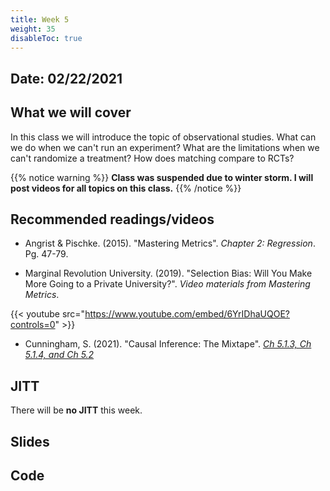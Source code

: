 ```yaml
---
title: Week 5
weight: 35
disableToc: true
---
```


## Date: 02/22/2021

## What we will cover

In this class we will introduce the topic of observational studies. What can we do when we can't run an experiment? What are the limitations when we can't randomize a treatment? How does matching compare to RCTs?  

{{% notice warning %}}
**Class was suspended due to winter storm. I will post videos for all topics on this class.**
{{% /notice %}}


## Recommended readings/videos

- Angrist & Pischke. (2015). "Mastering Metrics". *Chapter 2: Regression*. Pg. 47-79. 

- Marginal Revolution University. (2019). "Selection Bias: Will You Make More Going to a Private University?". *Video materials from Mastering Metrics*.

{{< youtube src="https://www.youtube.com/embed/6YrIDhaUQOE?controls=0" >}}

- Cunningham, S. (2021). "Causal Inference: The Mixtape". [*Ch 5.1.3, Ch 5.1.4, and Ch 5.2*](https://mixtape.scunning.com/matching-and-subclassification.html)


## JITT

There will be **no JITT** this week.

## Slides

<!-- You can find the first slides for the class [here](https://sta235.netlify.app/Classes/Week3/1_PotentialOutcomes/sp2021_sta235_5_PotentialOutcomes.html):

{{< slides src="https://sta235.netlify.app/Classes/Week3/1_PotentialOutcomes/sp2021_sta235_5_PotentialOutcomes.html" >}} -->

## Code

<!-- [Here](https://github.com/maibennett/sta235/blob/main/exampleSite/content/Classes/Week3/1_PotentialOutcomes/code/sp2021_sta235_5_PO.R) is the R code we will review in class, with some additional data and questions. -->